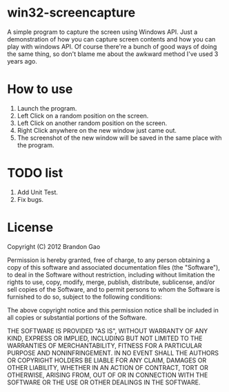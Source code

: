 win32-screencapture
===================

A simple program to capture the screen using Windows API.
Just a demonstration of how you can capture screen contents and how you can play with
windows API. Of course there're a bunch of good ways of doing the same thing, so don't
blame me about the awkward method I've used 3 years ago.

How to use
===================
1. Launch the program.
2. Left Click on a random position on the screen.
3. Left Click on another random position on the screen.
4. Right Click anywhere on the new window just came out.
5. The screenshot of the new window will be saved in the same place with the program.


TODO list
===================
1. Add Unit Test.
2. Fix bugs.

License
===================
Copyright (C) 2012 Brandon Gao

Permission is hereby granted, free of charge, to any person obtaining a copy of this software and associated documentation files (the "Software"), to deal in the Software without restriction, including without limitation the rights to use, copy, modify, merge, publish, distribute, sublicense, and/or sell copies of the Software, and to permit persons to whom the Software is furnished to do so, subject to the following conditions:

The above copyright notice and this permission notice shall be included in all copies or substantial portions of the Software.

THE SOFTWARE IS PROVIDED "AS IS", WITHOUT WARRANTY OF ANY KIND, EXPRESS OR IMPLIED, INCLUDING BUT NOT LIMITED TO THE WARRANTIES OF MERCHANTABILITY, FITNESS FOR A PARTICULAR PURPOSE AND NONINFRINGEMENT. IN NO EVENT SHALL THE AUTHORS OR COPYRIGHT HOLDERS BE LIABLE FOR ANY CLAIM, DAMAGES OR OTHER LIABILITY, WHETHER IN AN ACTION OF CONTRACT, TORT OR OTHERWISE, ARISING FROM, OUT OF OR IN CONNECTION WITH THE SOFTWARE OR THE USE OR OTHER DEALINGS IN THE SOFTWARE.